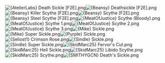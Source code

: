 ![{AtelierLabs} Death Sickle [F2E].png](https://raw.githubusercontent.com/Klokinator/FE-Repo/main/Item%20Icons/Lances%20-%20Scythes/%7BAtelierLabs%7D%20Death%20Sickle%20%5BF2E%5D.png "{AtelierLabs} Death Sickle [F2E].png")![{Beansy} Deathsickle [F2E].png](https://raw.githubusercontent.com/Klokinator/FE-Repo/main/Item%20Icons/Lances%20-%20Scythes/%7BBeansy%7D%20Deathsickle%20%5BF2E%5D.png "{Beansy} Deathsickle [F2E].png")![{Beansy} Killer Scythe [F2E].png](https://raw.githubusercontent.com/Klokinator/FE-Repo/main/Item%20Icons/Lances%20-%20Scythes/%7BBeansy%7D%20Killer%20Scythe%20%5BF2E%5D.png "{Beansy} Killer Scythe [F2E].png")![{Beansy} Scythe [F2E].png](https://raw.githubusercontent.com/Klokinator/FE-Repo/main/Item%20Icons/Lances%20-%20Scythes/%7BBeansy%7D%20Scythe%20%5BF2E%5D.png "{Beansy} Scythe [F2E].png")![{Beansy} Steel Scythe [F2E].png](https://raw.githubusercontent.com/Klokinator/FE-Repo/main/Item%20Icons/Lances%20-%20Scythes/%7BBeansy%7D%20Steel%20Scythe%20%5BF2E%5D.png "{Beansy} Steel Scythe [F2E].png")![{MeatOfJustice} Scythe (Bloody).png](https://raw.githubusercontent.com/Klokinator/FE-Repo/main/Item%20Icons/Lances%20-%20Scythes/%7BMeatOfJustice%7D%20Scythe%20(Bloody).png "{MeatOfJustice} Scythe (Bloody).png")![{MeatOfJustice} Scythe 1.png](https://raw.githubusercontent.com/Klokinator/FE-Repo/main/Item%20Icons/Lances%20-%20Scythes/%7BMeatOfJustice%7D%20Scythe%201.png "{MeatOfJustice} Scythe 1.png")![{MeatOfJustice} Scythe 2.png](https://raw.githubusercontent.com/Klokinator/FE-Repo/main/Item%20Icons/Lances%20-%20Scythes/%7BMeatOfJustice%7D%20Scythe%202.png "{MeatOfJustice} Scythe 2.png")![{MeatOfJustice} Scythe 3.png](https://raw.githubusercontent.com/Klokinator/FE-Repo/main/Item%20Icons/Lances%20-%20Scythes/%7BMeatOfJustice%7D%20Scythe%203.png "{MeatOfJustice} Scythe 3.png")![{Mike} Sickle.png](https://raw.githubusercontent.com/Klokinator/FE-Repo/main/Item%20Icons/Lances%20-%20Scythes/%7BMike%7D%20Sickle.png "{Mike} Sickle.png")![{Mike} Super Sickle.png](https://raw.githubusercontent.com/Klokinator/FE-Repo/main/Item%20Icons/Lances%20-%20Scythes/%7BMike%7D%20Super%20Sickle.png "{Mike} Super Sickle.png")![{Purple} Sickle.png](https://raw.githubusercontent.com/Klokinator/FE-Repo/main/Item%20Icons/Lances%20-%20Scythes/%7BPurple%7D%20Sickle.png "{Purple} Sickle.png")![{Seliost1} Crimson Rose.png](https://raw.githubusercontent.com/Klokinator/FE-Repo/main/Item%20Icons/Lances%20-%20Scythes/%7BSeliost1%7D%20Crimson%20Rose.png "{Seliost1} Crimson Rose.png")![{Sindle} Sickle.png](https://raw.githubusercontent.com/Klokinator/FE-Repo/main/Item%20Icons/Lances%20-%20Scythes/%7BSindle%7D%20Sickle.png "{Sindle} Sickle.png")![{Sindle} Super Sickle.png](https://raw.githubusercontent.com/Klokinator/FE-Repo/main/Item%20Icons/Lances%20-%20Scythes/%7BSindle%7D%20Super%20Sickle.png "{Sindle} Super Sickle.png")![{SkidMarc25} Fervor's Cut.png](https://raw.githubusercontent.com/Klokinator/FE-Repo/main/Item%20Icons/Lances%20-%20Scythes/%7BSkidMarc25%7D%20Fervor's%20Cut.png "{SkidMarc25} Fervor's Cut.png")![{SkidMarc25} Hell Sickle.png](https://raw.githubusercontent.com/Klokinator/FE-Repo/main/Item%20Icons/Lances%20-%20Scythes/%7BSkidMarc25%7D%20Hell%20Sickle.png "{SkidMarc25} Hell Sickle.png")![{SkidMarc25} Libido Scythe.png](https://raw.githubusercontent.com/Klokinator/FE-Repo/main/Item%20Icons/Lances%20-%20Scythes/%7BSkidMarc25%7D%20Libido%20Scythe.png "{SkidMarc25} Libido Scythe.png")![{SkidMarc25} Scythe.png](https://raw.githubusercontent.com/Klokinator/FE-Repo/main/Item%20Icons/Lances%20-%20Scythes/%7BSkidMarc25%7D%20Scythe.png "{SkidMarc25} Scythe.png")![{SMITHYGCN} Death's Sickle.png](https://raw.githubusercontent.com/Klokinator/FE-Repo/main/Item%20Icons/Lances%20-%20Scythes/%7BSMITHYGCN%7D%20Death's%20Sickle.png "{SMITHYGCN} Death's Sickle.png")